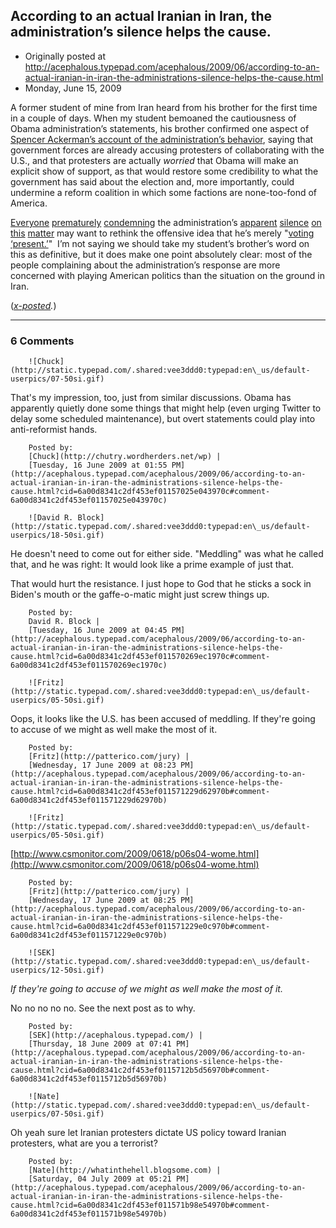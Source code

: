 ## According to an actual Iranian in Iran, the administration’s silence helps the cause.

 * Originally posted at http://acephalous.typepad.com/acephalous/2009/06/according-to-an-actual-iranian-in-iran-the-administrations-silence-helps-the-cause.html
 * Monday, June 15, 2009



A former
student of mine from Iran heard from his brother for the first time in
a couple of days. When my student bemoaned the cautiousness of Obama
administration’s statements, his brother confirmed one aspect of [Spencer Ackerman’s account of the administration’s behavior](http://washingtonindependent.com/46957/obamas-iran-policy-to-focus-on-human-rights-not-election),
saying that government forces are already accusing protesters of
collaborating with the U.S., and that protesters are actually _worried_
that Obama will make an explicit show of support, as that would restore
some credibility to what the government has said about the election
and, more importantly, could undermine a reform coalition in which some
factions are none-too-fond of America.  

[Everyone](http://gatewaypundit.blogspot.com/2009/06/madness-obama-administration-silent-as.html) [prematurely](http://thinkprogress.org/2009/06/15/mccain-act-iran/) [condemning](http://confederateyankee.mu.nu/archives/288543.php) the administration’s [apparent](http://corner.nationalreview.com/post/?q=YjVkMGRjYWFkMjg2MWJmY2VkN2RkMjczNWU0ODlhZTU=) [silence](http://legalinsurrection.blogspot.com/2009/06/he-who-cannot-stop-talking-is-silent-on.html) [on this](http://voices.washingtonpost.com/postpartisan/2009/06/speak\_for\_america\_president\_ob.html) [matter](http://townhall.com/blog/g/2b117a45-e677-4e36-9e9f-1a26efaa97d0) may want to rethink the offensive idea that he’s merely "[voting ‘present.’](http://patterico.com/2009/06/15/iranians-detonate-reality-bomb/)" 
I’m not saying we should take my student’s brother’s word on this as
definitive, but it does make one point absolutely clear: most of the
people complaining about the administration’s response are more
concerned with playing American politics than the situation on the
ground in Iran.

(_[x-posted](http://edgeofthewest.wordpress.com/2009/06/15/according-to-an-actual-iranian-in-iran-the-administrations-silence-helps-the-cause/)._)

		

* * *

### 6 Comments 

		

                
[]()

	

		![Chuck](http://static.typepad.com/.shared:vee3ddd0:typepad:en\_us/default-userpics/07-50si.gif)
	

	

		

That's my impression, too, just from similar discussions.  Obama has apparently quietly done some things that might help (even urging Twitter to delay some scheduled maintenance), but overt statements could play into anti-reformist hands.  

	

		Posted by:
		[Chuck](http://chutry.wordherders.net/wp) |
		[Tuesday, 16 June 2009 at 01:55 PM](http://acephalous.typepad.com/acephalous/2009/06/according-to-an-actual-iranian-in-iran-the-administrations-silence-helps-the-cause.html?cid=6a00d8341c2df453ef01157025e043970c#comment-6a00d8341c2df453ef01157025e043970c)

[]()

	

		![David R. Block](http://static.typepad.com/.shared:vee3ddd0:typepad:en\_us/default-userpics/18-50si.gif)
	

	

		

He doesn't need to come out for either side. "Meddling" was what he called that, and he was right: It would look like a prime example of just that. 

That would hurt the resistance. I just hope to God that he sticks a sock in Biden's mouth or the gaffe-o-matic might just screw things up. 

	

		Posted by:
		David R. Block |
		[Tuesday, 16 June 2009 at 04:45 PM](http://acephalous.typepad.com/acephalous/2009/06/according-to-an-actual-iranian-in-iran-the-administrations-silence-helps-the-cause.html?cid=6a00d8341c2df453ef011570269ec1970c#comment-6a00d8341c2df453ef011570269ec1970c)

[]()

	

		![Fritz](http://static.typepad.com/.shared:vee3ddd0:typepad:en\_us/default-userpics/05-50si.gif)
	

	

		

Oops, it looks like the U.S. has been accused of meddling.  If they're going to accuse of we might as well make the most of it.

	

		Posted by:
		[Fritz](http://patterico.com/jury) |
		[Wednesday, 17 June 2009 at 08:23 PM](http://acephalous.typepad.com/acephalous/2009/06/according-to-an-actual-iranian-in-iran-the-administrations-silence-helps-the-cause.html?cid=6a00d8341c2df453ef011571229d62970b#comment-6a00d8341c2df453ef011571229d62970b)

[]()

	

		![Fritz](http://static.typepad.com/.shared:vee3ddd0:typepad:en\_us/default-userpics/05-50si.gif)
	

	

		

[http://www.csmonitor.com/2009/0618/p06s04-wome.html](http://www.csmonitor.com/2009/0618/p06s04-wome.html)

	

		Posted by:
		[Fritz](http://patterico.com/jury) |
		[Wednesday, 17 June 2009 at 08:25 PM](http://acephalous.typepad.com/acephalous/2009/06/according-to-an-actual-iranian-in-iran-the-administrations-silence-helps-the-cause.html?cid=6a00d8341c2df453ef011571229e0c970b#comment-6a00d8341c2df453ef011571229e0c970b)

[]()

	

		![SEK](http://static.typepad.com/.shared:vee3ddd0:typepad:en\_us/default-userpics/12-50si.gif)
	

	

		

_If they're going to accuse of we might as well make the most of it._

No no no no no.  See the next post as to why.

	

		Posted by:
		[SEK](http://acephalous.typepad.com/) |
		[Thursday, 18 June 2009 at 07:41 PM](http://acephalous.typepad.com/acephalous/2009/06/according-to-an-actual-iranian-in-iran-the-administrations-silence-helps-the-cause.html?cid=6a00d8341c2df453ef0115712b5d56970b#comment-6a00d8341c2df453ef0115712b5d56970b)

[]()

	

		![Nate](http://static.typepad.com/.shared:vee3ddd0:typepad:en\_us/default-userpics/07-50si.gif)
	

	

		

Oh yeah sure let Iranian protesters dictate US policy toward Iranian protesters, what are you a terrorist?

	

		Posted by:
		[Nate](http://whatinthehell.blogsome.com) |
		[Saturday, 04 July 2009 at 05:21 PM](http://acephalous.typepad.com/acephalous/2009/06/according-to-an-actual-iranian-in-iran-the-administrations-silence-helps-the-cause.html?cid=6a00d8341c2df453ef011571b98e54970b#comment-6a00d8341c2df453ef011571b98e54970b)

		

        